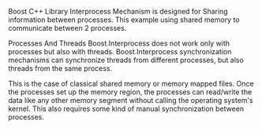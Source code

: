 Boost C++ Library Interprocess Mechanism is designed for Sharing information between processes.
This example using shared memory to communicate between 2 processes.

Processes And Threads
Boost.Interprocess does not work only with processes but also with threads.
Boost.Interprocess synchronization mechanisms can synchronize threads from
different processes, but also threads from the same process.

This is the case of classical shared memory or memory mapped files.
Once the processes set up the memory region, the processes can read/write the data
like any other memory segment without calling the operating system's kernel.
This also requires some kind of manual synchronization between processes.

